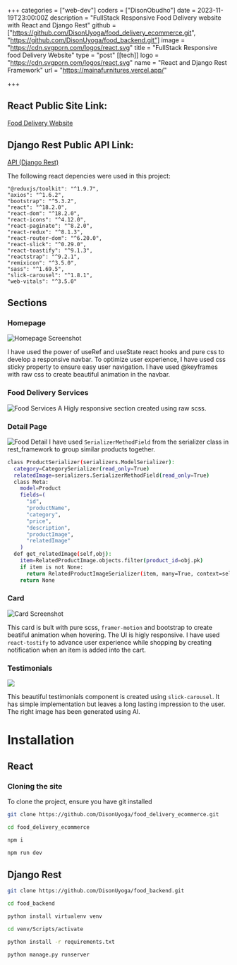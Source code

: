 +++
categories = ["web-dev"]
coders = ["DisonObudho"]
date = 2023-11-19T23:00:00Z
description = "FullStack Responsive Food Delivery website with React and Django Rest"
github = ["https://github.com/DisonUyoga/food_delivery_ecommerce.git", "https://github.com/DisonUyoga/food_backend.git"]
image = "https://cdn.svgporn.com/logos/react.svg"
title = "FullStack Responsive food Delivery Website"
type = "post"
[[tech]]
logo = "https://cdn.svgporn.com/logos/react.svg"
name = "React and Django Rest Framework"
url = "https://mainafurnitures.vercel.app/"


+++

## React Public Site Link:

[Food Delivery Website](https://food-delivery-ecommerce-kyi2.vercel.app/)

## Django Rest Public API Link:

[API (Django Rest)](https://foodbackend.pythonanywhere.com/api/products/)

The following react depencies were used in this project:

    "@reduxjs/toolkit": "^1.9.7",
    "axios": "^1.6.2",
    "bootstrap": "^5.3.2",
    "react": "^18.2.0",
    "react-dom": "^18.2.0",
    "react-icons": "^4.12.0",
    "react-paginate": "^8.2.0",
    "react-redux": "^8.1.3",
    "react-router-dom": "^6.20.0",
    "react-slick": "^0.29.0",
    "react-toastify": "^9.1.3",
    "reactstrap": "^9.2.1",
    "remixicon": "^3.5.0",
    "sass": "^1.69.5",
    "slick-carousel": "^1.8.1",
    "web-vitals": "^3.5.0"

## Sections

### Homepage

![Homepage Screenshot](https://res.cloudinary.com/dfjpdzsin/image/upload/foodhomepage_jyd4ts.png "Homepage Screenshot")

I have used the power of useRef and useState react hooks and pure css to develop a responsive navbar. To optimize user experience, I have used css sticky property to ensure easy user navigation. I have used @keyframes with raw css to create beautiful animation in the navbar.

### Food Delivery Services

![Food Services](https://res.cloudinary.com/dfjpdzsin/image/upload/foodservices_bhyvvy.png "Food Services Screenshot")
A Higly responsive section created using raw scss.

### Detail Page

![Food Detail](https://res.cloudinary.com/dfjpdzsin/image/upload/fooddetail_y09vxx.png "Food Services Screenshot")
I have used `SerializerMethodField` from the serializer class in rest_framework to group similar products together.

```bash
class ProductSerializer(serializers.ModelSerializer):
  category=CategorySerializer(read_only=True)
  relatedImage=serializers.SerializerMethodField(read_only=True)
  class Meta:
    model=Product
    fields=(
      "id",
      "productName",
      "category",
      "price",
      "description",
      "productImage",
      "relatedImage"
    )
  def get_relatedImage(self,obj):
    item=RelatedProductImage.objects.filter(product_id=obj.pk)
    if item is not None:
      return RelatedProductImageSerializer(item, many=True, context=self.context).data
    return None
```

### Card

![Card Screenshot](https://res.cloudinary.com/dfjpdzsin/image/upload/foodmaincard_psf11v.png "Card Screenshot")

This card is bult with pure scss, `framer-motion` and bootstrap to create beatiful animation when hovering. The UI is higly responsive. I have used `react-tostify` to advance user experience while shopping by creating notification when an item is added into the cart.

### Testimonials

![](https://res.cloudinary.com/dfjpdzsin/image/upload/foodtestimonials_c5zvbl.png)

This beautiful testimonials component is created using `slick-carousel`. It has simple implementation but leaves a long lasting impression to the user. The right image has been generated using AI.

# Installation

## React

### Cloning the site

To clone the project, ensure you have git installed

```bash
git clone https://github.com/DisonUyoga/food_delivery_ecommerce.git
```

```bash
cd food_delivery_ecommerce
```

```bash
npm i
```

```bash
npm run dev
```

## Django Rest

```bash
git clone https://github.com/DisonUyoga/food_backend.git
```

```bash
cd food_backend
```

```bash
python install virtualenv venv
```

```bash
cd venv/Scripts/activate
```

```bash
python install -r requirements.txt
```

```bash
python manage.py runserver
```
